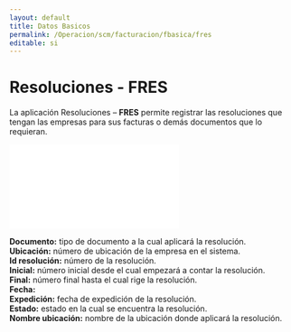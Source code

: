```yaml
---
layout: default
title: Datos Basicos
permalink: /Operacion/scm/facturacion/fbasica/fres
editable: si
---
```


# Resoluciones - FRES

La aplicación Resoluciones – **FRES** permite registrar las resoluciones que tengan las empresas para sus facturas o demás documentos que lo requieran.

![](fres1.pgn)

**Documento:** tipo de documento a la cual aplicará la resolución.  
**Ubicación:** número de ubicación de la empresa en el sistema.  
**Id resolución:** número de la resolución.  
**Inicial:** número inicial desde el cual empezará a contar la resolución.  
**Final:** número final hasta el cual rige la resolución.  
**Fecha:**  
**Expedición:** fecha de expedición de la resolución.  
**Estado:** estado en la cual se encuentra la resolución.  
**Nombre ubicación:** nombre de la ubicación donde aplicará la resolución.  






